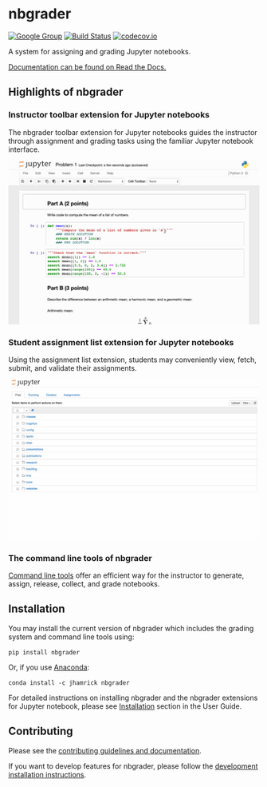 # nbgrader

[![Google Group](https://img.shields.io/badge/-Google%20Group-lightgrey.svg)](https://groups.google.com/forum/#!forum/jupyter)
[![Build Status](https://travis-ci.org/jupyter/nbgrader.svg?branch=master)](https://travis-ci.org/jupyter/nbgrader)
[![codecov.io](http://codecov.io/github/jupyter/nbgrader/coverage.svg?branch=master)](http://codecov.io/github/jupyter/nbgrader?branch=master)

A system for assigning and grading Jupyter notebooks.

[Documentation can be found on Read the Docs.](http://nbgrader.readthedocs.org)


## Highlights of nbgrader

### Instructor toolbar extension for Jupyter notebooks
The nbgrader toolbar extension for Jupyter notebooks guides the instructor through
assignment and grading tasks using the familiar Jupyter notebook interface.

![Creating assignment](nbgrader/docs/source/user_guide/images/creating_assignment.gif "Creating assignment")

### Student assignment list extension for Jupyter notebooks
Using the assignment list extension, students may conveniently view, fetch,
submit, and validate their assignments.

![nbgrader assignment list](nbgrader/docs/source/user_guide/images/student_assignment.gif "nbgrader assignment list")

### The command line tools of nbgrader
[Command line tools](https://nbgrader.readthedocs.org/en/latest/command_line_tools/index.html)
offer an efficient way for the instructor to generate, assign, release, collect,
and grade notebooks.

## Installation
You may install the current version of nbgrader which includes the grading
system and command line tools using:

    pip install nbgrader

Or, if you use [Anaconda](https://www.continuum.io/downloads):

    conda install -c jhamrick nbgrader

For detailed instructions on installing nbgrader and the nbgrader extensions
for Jupyter notebook, please see [Installation](https://nbgrader.readthedocs.org/en/latest/user_guide/installation.html)
section in the User Guide.


## Contributing
Please see the [contributing guidelines and documentation](https://nbgrader.readthedocs.org/en/latest/contributor_guide/overview.html).

If you want to develop features for nbgrader, please follow the
[development installation instructions](https://nbgrader.readthedocs.org/en/latest/contributor_guide/installation_developer.html).
